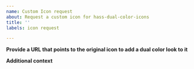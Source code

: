```yaml
---
name: Custom Icon request
about: Request a custom icon for hass-dual-color-icons
title: ''
labels: icon request

---
```


<!--If there is a specific icon from the MDI or HUE icon set that you would like to have in a dual-color format, please let me know, and I will make an effort to create it for you and include it in this pack. If you are able to create it yourself, that would be even better!-->

**Provide a URL that points to the original icon to add a dual color look to it**

<!--I will need the exact SVG file of the icon to create a dual-color version. So please provide the Url to the SVG file of the icon. Example: https://github.com/Templarian/MaterialDesign/blob/master/svg/vanity-light.svg or https://github.com/arallsopp/hass-hue-icons/blob/main/docs/custom_svgs/adore.svg-->

**Additional context**

<!--Add any other context for your icon request here.-->
